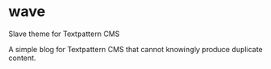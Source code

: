 # wave
Slave theme for Textpattern CMS

A simple blog for Textpattern CMS that cannot knowingly produce duplicate content.
